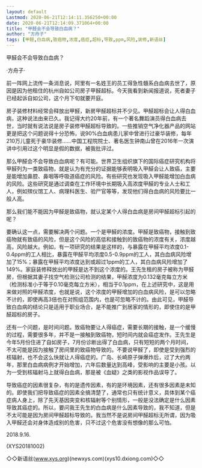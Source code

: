 ```yaml
---
layout: default
Lastmod: 2020-06-21T12:14:11.356250+00:00
date: 2020-06-21T12:14:09.371064+00:00
title: "甲醛会不会导致白血病？"
author: "方舟子"
tags: [甲醛,白血病,致癌物,浓度,癌症,超标,导致,ppm,风险,装修,新语丝]
---
```


甲醛会不会导致白血病？

·方舟子·

前一阵网上流传一条消息说，阿里有一名姓王的员工得急性髓系白血病去世了，原因是因为他租住的杭州自如公司房子甲醛超标。今天我看到新闻报道说，死者妻子已经起诉自如公司，这个月下旬就要开庭。

房子装修材料经常会释放出甲醛，新房甲醛超标并不少见。甲醛超标会让人得白血病，这种说法由来已久。我记得大约20年前，有一个著名舞蹈演员得白血病去世，当时就有说法说是房子装修甲醛超标导致的。一些推销空气净化器产品的网站更是把这个问题说得十分恐怖，说90%白血病患儿家中曾进行过豪华装修，每年210万儿童死于豪华装修……中国工程院院士、著名医生钟南山曾在2016年一次演讲中引用过这个明显是假的数据，被我批评过。

那么甲醛会不会导致白血病呢？有可能。世界卫生组织旗下的国际癌症研究机构将甲醛列为一类致癌物，就是认为有充分的证据能够表明吸入甲醛会让人致癌，主要是能增加鼻腔、鼻咽等呼吸道癌症的风险。有些研究也发现吸入甲醛能增加白血病的风险。这些研究是通过调查在工作环境中长期吸入高浓度甲醛的专业人士和工人，例如殡仪馆工人、病理科医生、验尸官等等，发现他们得白血病的风险要比一般人高。

那么我们能不能因为甲醛是致癌物，就认定某个人得白血病是房间甲醛超标引起的呢？

要确认这一点，需要解决两个问题。一个是甲醛的浓度。甲醛是致癌物，接触到致癌物就有致癌的风险，但是这个风险的高低和接触到的致癌物的浓度有关，浓度越高，风险越大。例如，有一项研究的结果是这样的，与暴露在甲醛平均浓度0.1-0.4ppm的工人相比，暴露在甲醛平均浓度0.5-0.9ppm的工人，其白血病风险增加了15%；暴露在甲醛平均浓度达到或超过1ppm的工人，其白血病风险增加了149%。家庭装修释放出的甲醛是达不到这个浓度的。王先生租的房子被称为甲醛房，但根据其妻子找空气检测公司检测的结果，甲醛浓度为0.132毫克每立方米（检测标准小于等于0.10毫克每立方米），相当于0.1ppm，在上述研究中，这是用来做对照的甲醛浓度，也就是说，这个浓度的甲醛增加的白血病风险，是可以忽略不计的，即使再高3倍也在对照组范围内，也是可忽略不计的。由此可见，甲醛导致白血病的结论只是适用于职业场合，是不能推广到居家的情形的，即使住的是甲醛超标的房子。

还有一个问题，是时间问题。致癌物要让人得癌症，需要长期的接触，是一个缓慢的过程，需要很多年，并不是一接触到致癌物，短时间内就会癌症发作。王先生是今年5月份住进了自如房子，7月份诊断出得了白血病，只有短短的两个月时间，不太可能是因为接触了房间里的致癌物导致的。不要说甲醛了，即使是受到强烈的核辐射，也不会这么快就让人得癌症的。广岛、长崎原子弹爆炸后，过了大约两年，那里白血病病例才开始增加，六年后数量达到高峰，受影响的主要是小孩。以为一受到核辐射马上就得白血病，那是被《血疑》之类的影视作品误导了。

导致癌症的因素很复杂，有的是遗传因素，有的是环境因素，还有很多因素是未知的。即使我们把导致癌症的因素全搞清楚了，通常也只有统计意义，具体到某个癌症病人身上，除了先天基因突变和核辐射等个别情形，一般是没法确定是什么因素导致其癌症的。所以，要问我王先生的白血病是什么因素导致的，我不知道，但是不太可能是因为房间甲醛超标导致的。我当然不是说房间甲醛超标无所谓，因为吸入甲醛还会对身体造成别的危害，只不过这个危害没有想像的那么可怕。

2018.9.16.

(XYS20181002)

◇◇新语丝(www.xys.org)(newxys.com)(xys10.dxiong.com)◇◇

